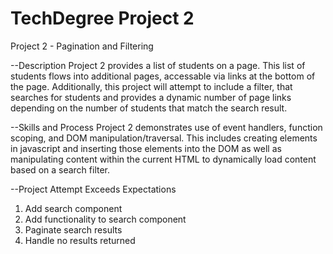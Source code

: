 # TechDegree Project 2
 Project 2 - Pagination and Filtering

--Description
Project 2 provides a list of students on a page. This list of students flows into additional pages, accessable via links at the bottom of the page. Additionally, this project will attempt to include a filter, that searches for students and provides a dynamic number of page links depending on the number of students that match the search result.

--Skills and Process
Project 2 demonstrates use of event handlers, function scoping, and DOM manipulation/traversal. This includes creating elements in javascript and inserting those elements into the DOM as well as manipulating content within the current HTML to dynamically load content based on a search filter.

--Project Attempt
Exceeds Expectations
1. Add search component
2. Add functionality to search component
3. Paginate search results
4. Handle no results returned